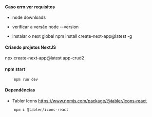 #### Caso erro ver requisitos
* node downloads
* verificar a versão 
node --version

* instalar o next global
npm install create-next-app@latest -g

#### Criando projetos NextJS
npx create-next-app@latest app-crud2

#### npm start
```
    npm run dev
```
#### Dependências
* Tabler Icons
https://www.npmjs.com/package/@tabler/icons-react
```
    npm i @tabler/icons-react
```

